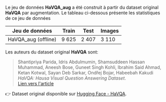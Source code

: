  Le jeu de données **HaVQA_aug** a été construit à partir du dataset original **HaVQA** par augmentation.
Le tableau ci-dessous présente les statistiques de ce jeu de données

| Jeu de données          | Train  | Test  | Images |
|--------------------------|--------|-------|--------|
| HaVQA_aug (offline)      | 9 625  | 2 407 | 3 110  |

 
 Les auteurs du dataset  original **HaVQA** sont:
> Shantipriya Parida, Idris Abdulmumin, Shamsuddeen Hassan Muhammad, Aneesh Bose, Guneet Singh Kohli, Ibrahim Said Ahmad, Ketan Kotwal, Sayan Deb Sarkar, Ondřej Bojar, Habeebah Kakudi 
> *HaVQA: Hausa Visual Question Answering Dataset*.  
> [Lien vers l'article](https://aclanthology.org/2023.findings-acl.646/)

👉 Dataset original disponible sur [Hugging Face - HaVQA](https://huggingface.co/datasets/HausaNLP/HausaVQA).
